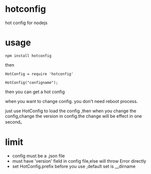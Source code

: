 hotconfig
=========

hot config for nodejs

usage
=======

`npm install hotconfig`

then 
```
HotConfig = require 'hotconfig'

HotConfig("configname");
```
then you can get a hot config


when you want to change config. you don't need reboot process.

just use HotConfig to load the config ,then when you change the config,change the version in config.the change will be effect in one second。

limit
=======

* config must be a .json file
* must have 'version' field in config file,else will throw Error directly
* set HotConfig.prefix before you use ,default set is __dirname